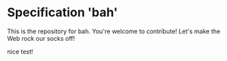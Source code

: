 
# Specification 'bah'

This is the repository for bah. You're welcome to contribute! Let's make the Web rock our socks
off!

nice test!
